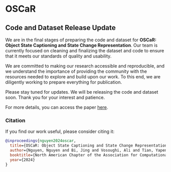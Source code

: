 # OSCaR

## Code and Dataset Release Update

We are in the final stages of preparing the code and dataset for **OSCaR: Object State Captioning and State Change Representation**. Our team is currently focused on cleaning and finalizing the dataset and code to ensure that it meets our standards of quality and usability. 

We are committed to making our research accessible and reproducible, and we understand the importance of providing the community with the resources needed to explore and build upon our work. To this end, we are diligently working to prepare everything for publication.

Please stay tuned for updates. We will be releasing the code and dataset soon. Thank you for your interest and patience.

For more details, you can access the paper [here](https://arxiv.org/abs/2402.17128).

### Citation

If you find our work useful, please consider citing it:

```bibtex
@inproceedings{nguyen2024oscar,
  title={OSCaR: Object State Captioning and State Change Representation},
  author={Nguyen, Nguyen and Bi, Jing and Vosoughi, Ali and Tian, Yapeng and Fazli, Pooyan and Xu, Chenliang},
  booktitle={North American Chapter of the Association for Computational Linguistics (NAACL)},
  year={2024}
}
